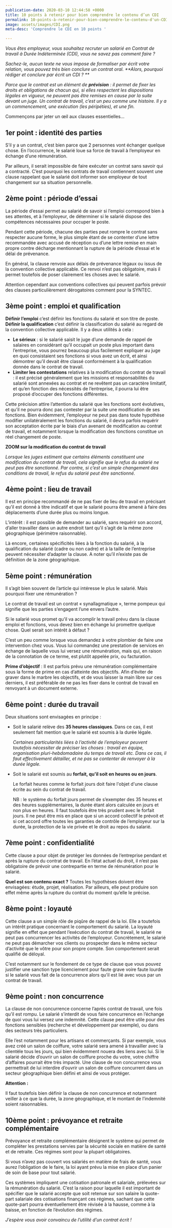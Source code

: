 ```yaml
---
publication-date: 2020-03-10 12:44:58 +0000
title: 10 points à retenir pour bien comprendre le contenu d’un CDI
permalink: 10-points-à-retenir-pour-bien-comprendre-le-contenu-d'un-CDI
image: assets/images/CDI.png
meta-desc: 'Comprendre le CDI en 10 points '

---
```

_Vous êtes employeur, vous souhaitez recruter un salarié en Contrat de travail à Durée Indéterminée (CDI), vous ne savez pas comment faire ?_

_Sachez-le, aucun texte ne vous impose de formaliser par écrit votre relation, vous pouvez très bien conclure un contrat oral. **Alors, pourquoi rédiger et conclure par écrit un CDI ? **_

_Parce que le contrat est un élément de **prévision** : il permet de fixer les droits et obligations de chacun qui, si elles respectent les dispositions légales en vigueur, ne peuvent pas être remises en cause par la suite devant un juge. Un contrat de travail, c’est un peu comme une histoire. Il y a un commencement, une exécution (les péripéties), et une fin._

Commençons par jeter un œil aux clauses essentielles…

## **1er point : identité des parties**

S’il y a un contrat, c’est bien parce que 2 personnes vont échanger quelque chose. En l’occurrence, le salarié loue sa force de travail à l’employeur en échange d’une rémunération.

Par ailleurs, il serait impossible de faire exécuter un contrat sans savoir qui a contracté. C’est pourquoi les contrats de travail contiennent souvent une clause rappelant que le salarié doit informer son employeur de tout changement sur sa situation personnelle.

## **2ème point : période d’essai**

La période d’essai permet au salarié de savoir si l’emploi correspond bien à ses attentes, et à l’employeur, de déterminer si le salarié dispose des compétences nécessaires pour occuper le poste.

Pendant cette période, chacune des parties peut rompre le contrat sans respecter aucune forme, le plus simple étant de se contenter d’une lettre recommandée avec accusé de réception ou d’une lettre remise en main propre contre décharge mentionnant la rupture de la période d’essai et le délai de prévenance.

En général, la clause renvoie aux délais de prévenance légaux ou issus de la convention collective applicable. Ce renvoi n’est pas obligatoire, mais il permet toutefois de poser clairement les choses avec le salarié.

Attention cependant aux conventions collectives qui peuvent parfois prévoir des clauses particulièrement dérogatoires comment pour la SYNTEC.

## **3ème point : emploi et qualification**

**Définir l’emploi** c’est définir les fonctions du salarié et son titre de poste. **Définir la qualification** c’est définir la classification du salarié au regard de la convention collective applicable. Il y a deux utilités à cela :

* **Le sérieux** : si le salarié saisit le juge d’une demande de rappel de salaires en considérant qu’il occupait un poste plus important dans l’entreprise, vous pourrez beaucoup plus facilement expliquer au juge en quoi consistaient ses fonctions si vous avez un écrit, et ainsi démontrer qu’il devait être classé conformément à la qualification donnée dans le contrat de travail.
* **Limiter les contestations** relatives à la modification du contrat de travail : il est précisé généralement que les missions et responsabilités du salarié sont annexées au contrat et ne revêtent pas un caractère limitatif, et qu’en fonction des nécessités de l’entreprise, il pourra lui être proposé d’occuper des fonctions différentes.

Cette précision attire l’attention du salarié que les fonctions sont évolutives, et qu’il ne pourra donc pas contester par la suite une modification de ses fonctions. Bien évidemment, l’employeur ne peut pas dans toute hypothèse modifier unilatéralement les fonctions du salarié, il devra parfois requérir son acceptation écrite par le biais d’un avenant de modification au contrat de travail, et notamment lorsque la modification des fonctions constitue un réel changement de poste.

**ZOOM sur la modification du contrat de travail**

_Lorsque les juges estiment que certains éléments constituent une modification du contrat de travail, cela signifie que le refus du salarié ne peut pas être sanctionné. Par contre, si c’est un simple changement des conditions de travail, le refus du salarié peut être sanctionné._

## **4ème point : lieu de travail**

Il est en principe recommandé de ne pas fixer de lieu de travail en précisant qu’il est donné à titre indicatif et que le salarié pourra être amené à faire des déplacements d’une durée plus ou moins longue.

L’intérêt : il est possible de demander au salarié, sans requérir son accord, d’aller travailler dans un autre endroit tant qu’il s’agit de la même zone géographique (périmètre raisonnable).

Là encore, certaines spécificités liées à la fonction du salarié, à la qualification du salarié (cadre ou non cadre) et à la taille de l’entreprise peuvent nécessiter d’adapter la clause. A noter qu’il n’existe pas de définition de la zone géographique.

## **5ème point : rémunération**

Il s’agit bien souvent de l’article qui intéresse le plus le salarié. Mais pourquoi fixer une rémunération ?

Le contrat de travail est un contrat « synallagmatique », terme pompeux qui signifie que les parties s’engagent l’une envers l’autre.

Si le salarié vous promet qu’il va accomplir le travail prévu dans la clause emploi et fonctions, vous devez bien en échange lui promettre quelque chose. Quel serait son intérêt à défaut ?

C’est un peu comme lorsque vous demandez à votre plombier de faire une intervention chez vous. Vous lui commandez une prestation de services en échange de laquelle vous lui versez une rémunération, mais qui, en raison de la connotation de ce terme, est plutôt appelée prix, ou facturation.

**Prime d’objectif** : Il est parfois prévu une rémunération complémentaire sous la forme de prime en cas d’atteinte des objectifs. Afin d’éviter de graver dans le marbre les objectifs, et de vous laisser la main libre sur ces derniers, il est préférable de ne pas les fixer dans le contrat de travail en renvoyant à un document externe.

## **6ème point : durée du travail**

Deux situations sont envisagées en principe :

* Soit le salarié relève des **35 heures classiques**. Dans ce cas, il est seulement fait mention que le salarié est soumis à la durée légale.

  _Certaines particularités liées à l’activité de l’employeur peuvent toutefois nécessiter de préciser les choses : travail en équipe, organisation pluri-hebdomadaire du temps de travail etc. Dans ce cas, il faut effectivement détailler, et ne pas se contenter de renvoyer à la durée légale._
* Soit le salarié est soumis au **forfait, qu'il soit en heures ou en jours**.

  Le forfait heures comme le forfait jours doit faire l'objet d'une clause écrite au sein du contrat de travail.

  NB : le système du forfait jours permet de s’exempter des 35 heures et des heures supplémentaires, la durée étant alors calculée en jours et non plus en heures. Il faut toutefois être très prudent avec le forfait jours. Il ne peut être mis en place que si un accord collectif le prévoit et si cet accord offre toutes les garanties de contrôle de l’employeur sur la durée, la protection de la vie privée et le droit au repos du salarié.

## **7ème point : confidentialité**

Cette clause a pour objet de protéger les données de l’entreprise pendant et après la rupture du contrat de travail. En l’état actuel du droit, il n’est pas obligatoire de prévoir une contrepartie en terme de rémunération pour le salarié.

**Quel est son contenu exact ?** Toutes les hypothèses doivent être envisagées: étude, projet, réalisation. Par ailleurs, elle peut produire son effet même après la rupture du contrat du moment qu’elle le précise.

## **8ème point : loyauté**

Cette clause a un simple rôle de piqûre de rappel de la loi. Elle a toutefois un intérêt pratique concernant le comportement du salarié. La loyauté signifie en effet que pendant l’exécution du contrat de travail, le salarié ne peut pas concurrencer les activités de l’employeur. Concrètement, le salarié ne peut pas démarcher vos clients ou prospecter dans le même secteur d’activité que le vôtre pour son propre compte. Son comportement serait qualifié de déloyal.

C’est notamment sur le fondement de ce type de clause que vous pouvez justifier une sanction type licenciement pour faute grave voire faute lourde si le salarié vous fait de la concurrence alors qu’il est lié avec vous par un contrat de travail.

## **9ème point : non concurrence**

La clause de non concurrence concerne l’après contrat de travail, une fois qu’il est rompu. Le salarié s’interdit de vous faire concurrence en l’échange de quoi vous lui versez une indemnité. Cette clause peut être utile pour des fonctions sensibles (recherche et développement par exemple), ou dans des secteurs très particuliers.

Elle l’est notamment pour les artisans et commerçants. Si par exemple, vous avez créé un salon de coiffure, votre salarié sera amené à travailler avec la clientèle tous les jours, qui bien évidemment nouera des liens avec lui. Si le salarié décide d’ouvrir un salon de coiffure proche du votre, votre chiffre d’affaires pourrait être très impacté. Une clause de non concurrence vous permettrait de lui interdire d’ouvrir un salon de coiffure concurrent dans un secteur géographique bien défini et ainsi de vous protéger.

**Attention :**

Il faut toutefois bien définir la clause de non concurrence et notamment veiller à ce que la durée, la zone géographique, et le montant de l’indemnité soient raisonnables.

## **10ème point : prévoyance et retraite complémentaire**

Prévoyance et retraite complémentaire désignent le système qui permet de compléter les prestations servies par la sécurité sociale en matière de santé et de retraite. Ces régimes sont pour la plupart obligatoires.

Si vous n’avez pas couvert vos salariés en matière de frais de santé, vous aurez l’obligation de le faire, la loi ayant prévu la mise en place d’un panier de soin de base pour tout salarié.

Ces systèmes impliquent une cotisation patronale et salariale, prélevées sur la rémunération du salarié. C’est la raison pour laquelle il est important de spécifier que le salarié accepte que soit retenue sur son salaire la quote-part salariale des cotisations finançant ces régimes, sachant que cette quote-part pourra éventuellement être révisée à la hausse, comme à la baisse, en fonction de l’évolution des régimes.

_J’espère vous avoir convaincu de l’utilité d’un contrat écrit !_
